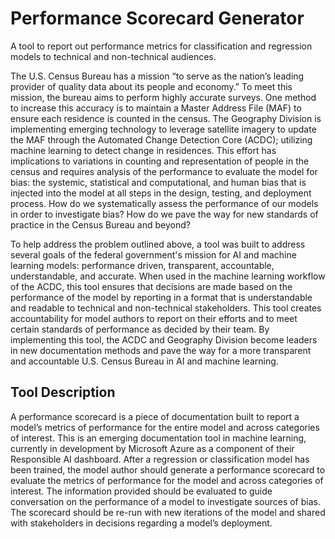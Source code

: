 # Performance Scorecard Generator
A tool to report out performance metrics for classification and regression models to technical and non-technical audiences.

The U.S. Census Bureau has a mission “to serve as the nation’s leading provider of quality data about its people and economy.” To meet this mission, the bureau aims to perform highly accurate surveys. One method to increase this accuracy is to maintain a Master Address File (MAF) to ensure each residence is counted in the census. The Geography Division is implementing emerging technology to leverage satellite imagery to update the MAF through the Automated Change Detection Core (ACDC); utilizing machine learning to detect change in residences. This effort has implications to variations in counting and representation of people in the census and requires analysis of the performance to evaluate the model for bias: the systemic, statistical and computational, and human bias that is injected into the model at all steps in the design, testing, and deployment process. How do we systematically assess the performance of our models in order to investigate bias? How do we pave the way for new standards of practice in the Census Bureau and beyond?

To help address the problem outlined above, a tool was built to address several goals of the federal government's mission for AI and machine learning models: performance driven, transparent, accountable, understandable, and accurate. When used in the machine learning workflow of the ACDC, this tool ensures that decisions are made based on the performance of the model by reporting in a format that is understandable and readable to technical and non-technical stakeholders. This tool creates accountability for model authors to report on their efforts and to meet certain standards of performance as decided by their team. By implementing this tool, the ACDC and Geography Division become leaders in new documentation methods and pave the way for a more transparent and accountable U.S. Census Bureau in AI and machine learning.


## Tool Description 
A performance scorecard is a piece of documentation built to report a model’s metrics of performance for the entire model and across categories of interest. This is an emerging documentation tool in machine learning, currently in development by Microsoft Azure as a component of their Responsible AI dashboard. After a regression or classification model has been trained, the model author should generate a performance scorecard to evaluate the metrics of performance for the model and across categories of interest. The information provided should be evaluated to guide conversation on the performance of a model to investigate sources of bias. The scorecard should be re-run with new iterations of the model and shared with stakeholders in decisions regarding a model’s deployment.
